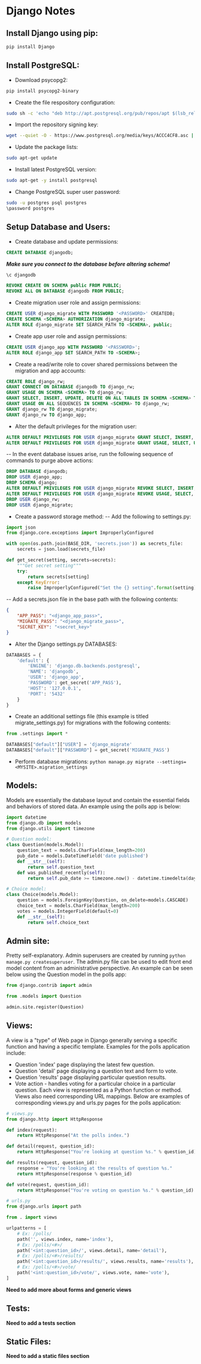 # Django Notes

## Install Django using pip:
```sh
pip install Django
```
  
## Install PostgreSQL:
- Download psycopg2:
```sh
pip install psycopg2-binary
```
- Create the file respository configuration:
```sh
sudo sh -c 'echo "deb http://apt.postgresql.org/pub/repos/apt $(lsb_release -cs)-pgdg main" > /etc/apt/sources.list.d/pgdg.list'
```
- Import the repository signing key:
```sh
wget --quiet -O - https://www.postgresql.org/media/keys/ACCC4CF8.asc | sudo apt-key add -
```
- Update the package lists:
```sh
sudo apt-get update
```
- Install latest PostgreSQL version:
```sh
sudo apt-get -y install postgresql
```
- Change PostgreSQL super user password:
```sh
sudo -u postgres psql postgres
\password postgres
```
## Setup Database and Users:
- Create database and update permissions:
```sql
CREATE DATABASE djangodb;
```
**_Make sure you connect to the database before altering schema!_**
```sql
\c djangodb
```
```sql
REVOKE CREATE ON SCHEMA public FROM PUBLIC;
REVOKE ALL ON DATABASE djangodb FROM PUBLIC;
```
- Create migration user role and assign permissions:
```sql
CREATE USER django_migrate WITH PASSWORD '<PASSWORD>' CREATEDB;
CREATE SCHEMA <SCHEMA> AUTHORIZATION django_migrate;
ALTER ROLE django_migrate SET SEARCH_PATH TO <SCHEMA>, public;
```
- Create app user role and assign permissions:
```sql
CREATE USER django_app WITH PASSWORD '<PASSWORD>';
ALTER ROLE django_app SET SEARCH_PATH TO <SCHEMA>;
```
- Create a read/write role to cover shared permissions between the migration and app accounts:
```sql
CREATE ROLE django_rw;
GRANT CONNECT ON DATABASE djangodb TO django_rw;
GRANT USAGE ON SCHEMA <SCHEMA> TO django_rw;
GRANT SELECT, INSERT, UPDATE, DELETE ON ALL TABLES IN SCHEMA <SCHEMA> TO django_rw;
GRANT USAGE ON ALL SEQUENCES IN SCHEMA <SCHEMA> TO django_rw;
GRANT django_rw TO django_migrate;
GRANT django_rw TO django_app;
```
- Alter the default privileges for the migration user:
```sql
ALTER DEFAULT PRIVILEGES FOR USER django_migrate GRANT SELECT, INSERT, UPDATE, DELETE ON TABLES TO django_rw;
ALTER DEFAULT PRIVILEGES FOR USER django_migrate GRANT USAGE, SELECT, UPDATE ON SEQUENCES TO django_rw;
```
-- In the event database issues arise, run the following sequence of commands to purge above actions:
```sql
DROP DATABASE djangodb;
DROP USER django_app;
DROP SCHEMA django;
ALTER DEFAULT PRIVILEGES FOR USER django_migrate REVOKE SELECT, INSERT, UPDATE, DELETE ON TABLES FROM django_rw;
ALTER DEFAULT PRIVILEGES FOR USER django_migrate REVOKE USAGE, SELECT, UPDATE ON SEQUENCES FROM django_rw;
DROP USER django_rw;
DROP USER django_migrate;
```
- Create a password storage method:
-- Add the following to settings.py:
```python
import json
from django.core.exceptions import ImproperlyConfigured

with open(os.path.join(BASE_DIR, 'secrets.json')) as secrets_file:
    secrets = json.load(secrets_file)

def get_secret(setting, secrets=secrets):
    """Get secret setting"""
    try:
        return secrets[setting]
    except KeyError:
        raise ImproperlyConfigured("Set the {} setting".format(setting))
```
-- Add a secrets.json file in the base path with the following contents:
```json
{
	"APP_PASS": "<django_app_pass>",
	"MIGRATE_PASS": "<django_migrate_pass>",
	"SECRET_KEY": "<secret_key>"
}

```
- Alter the Django settings.py DATABASES:
```python
DATABASES = {
    'default': {
        'ENGINE': 'django.db.backends.postgresql',
        'NAME': 'djangodb',
        'USER': 'django_app',
        'PASSWORD': get_secret('APP_PASS'),
        'HOST': '127.0.0.1',
        'PORT': '5432'
    }
}
```
- Create an additional settings file (this example is titled migrate_settings.py) for migrations with the following contents:
```python
from .settings import *

DATABASES["default"]["USER"] = 'django_migrate'
DATABASES["default"]["PASSWORD"] = get_secret('MIGRATE_PASS')
```
- Perform database migrations:
```python manage.py migrate --settings=<MYSITE>.migration_settings```
## Models:
Models are essentially the database layout and contain the essential fields and behaviors of stored data. An example using the polls app is below:
```python
import datetime
from django.db import models
from django.utils import timezone

# Question model:
class Question(models.Model):
    question_text = models.CharField(max_length=200)
    pub_date = models.DateTimeField('date published')
    def __str__(self):
        return self.question_text
    def was_published_recently(self):
        return self.pub_date >= timezone.now() - datetime.timedelta(days=1)

# Choice model:
class Choice(models.Model):
    question = models.ForeignKey(Question, on_delete=models.CASCADE)
    choice_text = models.CharField(max_length=200)
    votes = models.IntegerField(default=0)
    def __str__(self):
        return self.choice_text
```
## Admin site:
Pretty self-explanatory. Admin superusers are created by running ```python manage.py createsuperuser```. The admin.py file can be used to edit front end model content from an administrative perspective. An example can be seen below using the Question model in the polls app:
```python
from django.contrib import admin

from .models import Question

admin.site.register(Question)
```
## Views:
A view is a "type" of Web page in Django generally serving a specific function and having a specific template. Examples for the polls application include:
- Question 'index' page displaying the latest few question.
- Question 'detail' page displaying a question text and form to vote.
- Question 'results' page displaying particular question results.
- Vote action - handles voting for a particular choice in a particular question.
Each view is represented as a Python function or method. Views also need corresponding URL mappings. Below are examples of corresponding views.py and urls.py pages for the polls application:
```python
# views.py
from django.http import HttpResponse

def index(request):
    return HttpResponse("At the polls index.")

def detail(request, question_id):
    return HttpResponse("You're looking at question %s." % question_id)

def results(request, question_id):
    response = "You're looking at the results of question %s."
    return HttpResponse(response % question_id)

def vote(request, question_id):
    return HttpResponse("You're voting on question %s." % question_id)
```
```python
# urls.py
from django.urls import path

from . import views

urlpatterns = [
    # Ex: /polls/
    path('', views.index, name='index'),
    # Ex: /polls/<#>/
    path('<int:question_id>/', views.detail, name='detail'),
    # Ex: /polls/<#>/results/
    path('<int:question_id>/results/', views.results, name='results'),
    # Ex: /polls/<#>/vote/
    path('<int:question_id>/vote/', views.vote, name='vote'),
]
```
**Need to add more about forms and generic views**
## Tests:
**Need to add a tests section**
## Static Files:
**Need to add a static files section**
